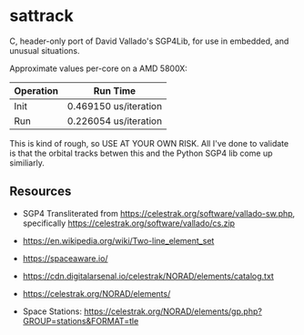 # sattrack

C, header-only port of David Vallado's SGP4Lib, for use in embedded, and unusual situations.

Approximate values per-core on a AMD 5800X:

| Operation | Run Time |
| --- | --- |
| Init | 0.469150 us/iteration |
| Run |  0.226054 us/iteration |

This is kind of rough, so USE AT YOUR OWN RISK. All I've done to validate is that the orbital tracks betwen this and the Python SGP4 lib come up similiarly.

## Resources
 * SGP4 Transliterated from https://celestrak.org/software/vallado-sw.php, specifically https://celestrak.org/software/vallado/cs.zip

 * https://en.wikipedia.org/wiki/Two-line_element_set

 * https://spaceaware.io/
 * https://cdn.digitalarsenal.io/celestrak/NORAD/elements/catalog.txt


 * https://celestrak.org/NORAD/elements/
 * Space Stations: https://celestrak.org/NORAD/elements/gp.php?GROUP=stations&FORMAT=tle


